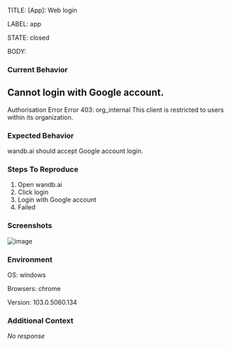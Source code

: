 TITLE:
[App]: Web login

LABEL:
app

STATE:
closed

BODY:
### Current Behavior

Cannot login with Google account.
---------------------------------------------------------------------
Authorisation Error
Error 403: org_internal
This client is restricted to users within its organization.

### Expected Behavior

wandb.ai should accept Google account login.

### Steps To Reproduce

1. Open wandb.ai
2. Click login
3. Login with Google account
4. Failed

### Screenshots

![image](https://user-images.githubusercontent.com/22703453/181153294-5a41a004-e8a8-4f50-922e-456d6938af00.png)


### Environment

OS: windows

Browsers: chrome

Version: 103.0.5060.134


### Additional Context

_No response_

